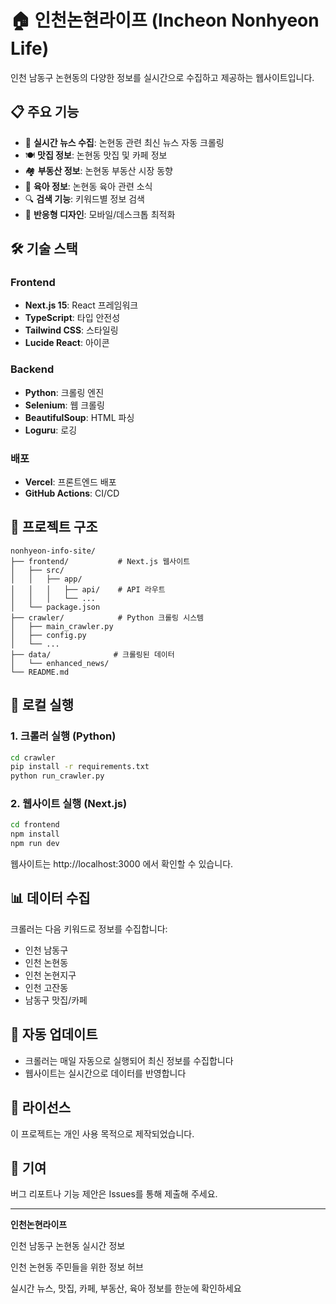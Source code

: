 # 🏠 인천논현라이프 (Incheon Nonhyeon Life)

인천 남동구 논현동의 다양한 정보를 실시간으로 수집하고 제공하는 웹사이트입니다.

## 📋 주요 기능

- 📰 **실시간 뉴스 수집**: 논현동 관련 최신 뉴스 자동 크롤링
- 🍽️ **맛집 정보**: 논현동 맛집 및 카페 정보
- 🏘️ **부동산 정보**: 논현동 부동산 시장 동향
- 👶 **육아 정보**: 논현동 육아 관련 소식
- 🔍 **검색 기능**: 키워드별 정보 검색
- 📱 **반응형 디자인**: 모바일/데스크톱 최적화

## 🛠️ 기술 스택

### Frontend
- **Next.js 15**: React 프레임워크
- **TypeScript**: 타입 안전성
- **Tailwind CSS**: 스타일링
- **Lucide React**: 아이콘

### Backend
- **Python**: 크롤링 엔진
- **Selenium**: 웹 크롤링
- **BeautifulSoup**: HTML 파싱
- **Loguru**: 로깅

### 배포
- **Vercel**: 프론트엔드 배포
- **GitHub Actions**: CI/CD

## 📁 프로젝트 구조

```
nonhyeon-info-site/
├── frontend/           # Next.js 웹사이트
│   ├── src/
│   │   ├── app/
│   │   │   ├── api/    # API 라우트
│   │   │   └── ...
│   └── package.json
├── crawler/            # Python 크롤링 시스템
│   ├── main_crawler.py
│   ├── config.py
│   └── ...
├── data/              # 크롤링된 데이터
│   └── enhanced_news/
└── README.md
```

## 🚀 로컬 실행

### 1. 크롤러 실행 (Python)
```bash
cd crawler
pip install -r requirements.txt
python run_crawler.py
```

### 2. 웹사이트 실행 (Next.js)
```bash
cd frontend
npm install
npm run dev
```

웹사이트는 http://localhost:3000 에서 확인할 수 있습니다.

## 📊 데이터 수집

크롤러는 다음 키워드로 정보를 수집합니다:
- 인천 남동구
- 인천 논현동
- 인천 논현지구
- 인천 고잔동
- 남동구 맛집/카페

## 🔄 자동 업데이트

- 크롤러는 매일 자동으로 실행되어 최신 정보를 수집합니다
- 웹사이트는 실시간으로 데이터를 반영합니다

## 📝 라이선스

이 프로젝트는 개인 사용 목적으로 제작되었습니다.

## 👥 기여

버그 리포트나 기능 제안은 Issues를 통해 제출해 주세요.

---

**인천논현라이프**

인천 남동구 논현동 실시간 정보

인천 논현동 주민들을 위한 정보 허브

실시간 뉴스, 맛집, 카페, 부동산, 육아 정보를 한눈에 확인하세요 
